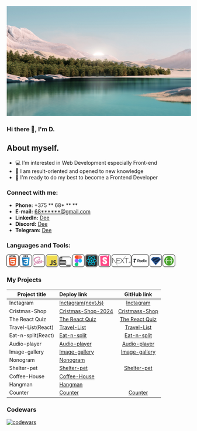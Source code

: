<!--
**D** is a ✨ _special_ ✨ repository because its `README.md` (this file) appears on your GitHub profile.

Here are some ideas to get you started:

- 🔭 I’m currently working on ...
- 🌱 I’m currently learning ...
- 👯 I’m looking to collaborate on ...
- 🤔 I’m looking for help with ...
- 💬 Ask me about ...
- 📫 How to reach me: ...
- 😄 Pronouns: ...
- ⚡ Fun fact: ...
-->

<img src="./img/background.png" width="845" height="300" alt="welcome image" >

### Hi there 👋, I'm D.

## About myself.
- 💻 I’m interested in Web Development especially Front-end
- 🚀 I am result-oriented and opened to new knowledge
- 🔋 I'm ready to do my best to become a Frontend Developer
  
### Connect with me:
- __Phone:__ +375 ** 68* ** **
- __E-mail:__ [68******@gmail.com](686eight@gmail.com)
- __LinkedIn:__ [Dee](www.linkedin.com/in/дмитрий-корзун-0806b2131)
- __Discord:__ [Dee](https://discordapp.com/users/1170446901552885810)
- __Telegram:__ [Dee](https://t.me/dzlek)

### Languages and Tools:
<img title="HTML5" alt="HTML5 icon" width="30px" src="./img/icons/html.svg" style="border: 1px solid white; outline: 1px solid black; border-radius: 5px;"> <img title="CSS3" alt="CSS3 icon" width="30px" src="./img/icons/css.svg" style="border: 1px solid white; outline: 1px solid black; border-radius: 5px;"> <img title="SASS" alt="SASS icon" width="30px" src="./img/icons/sass.png" style="border: 1px solid white; outline: 1px solid black; border-radius: 5px;"> <img title="JavaScript" alt="JS icon" width="30px" src="./img/icons/js.svg" style="border: 1px solid white; outline: 1px solid black; border-radius: 5px;">   <img title="BEM" alt="BEM icon" width="30px" src="./img/icons/bem.svg" style="border: 1px solid white; outline: 1px solid black; border-radius: 5px;">   <img title="Figma" alt="Figma icon" width="30px" src="./img/icons/figma.svg" style="border: 1px solid white; outline: 1px solid black; border-radius: 5px;"> <img title="React" alt="React icon" width="30px" src="./img/icons/react-1-logo-svgrepo-com.svg" style="border: 1px solid white; outline: 1px solid black; border-radius: 5px;"> <img title="Storybook" alt="Storybook icon" width="30px" src="./img/icons/storybook.svg" style="border: 1px solid white; outline: 1px solid black; border-radius: 5px;"> <img title="NextJs" alt="NextJs icon" height="30px" src="./img/icons/nextJs.svg" style="border: 1px solid white; outline: 1px solid black; border-radius: 5px;"> <img title="Radix" alt="Radix icon" height="30px" src="./img/icons/radix.svg" style="border: 1px solid white; outline: 1px solid black; border-radius: 5px;"> <img title="Zod" alt="Zod" width="30px" src="./img/icons/zod.svg" style="border: 1px solid white; outline: 1px solid black; border-radius: 5px;"> <img title="swagger" alt="swagger" width="30px" src="./img/icons/swagger.svg" style="border: 1px solid white; outline: 1px solid black; border-radius: 5px;">

### My Projects
 Project title            |   Deploy link           |   GitHub link
--------------------------|:------------------------|:-----------------------:
Inctagram             |   [Inctagram(nextJs)](https://excubator.xyz/)  |   [Inctagram](https://github.com/Incubator-internship/frontend)
Cristmas-Shop             |   [Cristmas-Shop-2024](https://rolling-scopes-school.github.io/dzlek-JSFE2024Q4/christmas-shop/)  | [Cristmass-Shop](https://github.com/dzlek/christmass-shop)
The React Quiz            |   [The React Quiz](https://dzlek.github.io/The-React-Quiz/)  |   [The React Quiz](https://github.com/dzlek/The-React-Quiz)
Travel-List(React)        |   [Travel-List](https://dzlek.github.io/travel-list/)  |   [Travel-List](https://github.com/dzlek/travel-list)
Eat-n-split(React)        |   [Eat-n-split](https://dzlek.github.io/eat-n-split/)  |   [Eat-n-split](https://github.com/dzlek/eat-n-split)
Audio-player              |   [Audio-player](https://github.com/dzlek/audio-player)  |   [Audio-player](https://github.com/dzlek/audio-player)
Image-gallery             |   [Image-gallery](https://dzlek.github.io/image-gallery/)  |   [Image-gallery](https://github.com/dzlek/image-gallery)
Nonogram                  |   [Nonogram](https://rolling-scopes-school.github.io/dee2021-JSFE2023Q4/nonograms/)  |   
Shelter-pet               |   [Shelter-pet](https://dzlek.github.io/shelter-dom/)  |   [Shelter-pet](https://github.com/dzlek/shelter-dom/tree/shelter-dom)
Coffee-House              |   [Coffee-House](https://rolling-scopes-school.github.io/dee2021-JSFE2023Q4/coffee-house/)  |   
Hangman                   |   [Hangman](https://rolling-scopes-school.github.io/dee2021-JSFE2023Q4/Hangman/)  |   
Counter                   |   [Counter](https://dzlek.github.io/counter/)  |   [Counter](https://github.com/dzlek/counter)

### Codewars
[![codewars](https://www.codewars.com/users/rsschool_c8a8e36cd21834c4/badges/small)](https://www.codewars.com/users/rsschool_c8a8e36cd21834c4)

